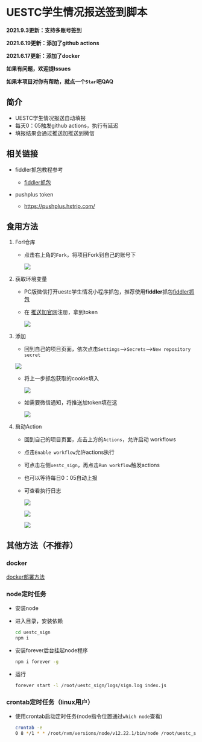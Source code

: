 # UESTC学生情况报送签到脚本

**2021.9.3更新：支持多账号签到**

**2021.6.19更新：添加了github actions**

**2021.6.17更新：添加了docker**

**如果有问题，欢迎提Issues**

**如果本项目对你有帮助，就点一个`Star`吧QAQ**

## 简介

- UESTC学生情况报送自动填报
- 每天0：05触发github actions，执行有延迟
- 填报结果会通过推送加推送到微信

## 相关链接

- fiddler抓包教程参考
  + [fiddler抓包](https://juejin.cn/post/6844904042422861831)

- pushplus token
  + https://pushplus.hxtrip.com/

## 食用方法

1. Forl仓库
   
   - 点击右上角的`Fork`，将项目Fork到自己的账号下
   
     ![](./img/1_1.png)
   
2. 获取环境变量
   - PC版微信打开uestc学生情况小程序抓包，推荐使用**fiddler**抓包[fiddler抓包](https://juejin.cn/post/6844904042422861831)
   
   - 在 [推送加官网](https://pushplus.hxtrip.com/)注册，拿到token
   
     ![](./img/2_2.png)
   
3. 添加

   - 回到自己的项目页面，依次点击`Settings`-->`Secrets`-->`New repository secret`

   ![](./img/3_1.png)

   - 将上一步抓包获取的cookie填入

     ![](./img/3_2.png)

   - 如需要微信通知，将推送加token填在这

     ![](./img/3_3.png)

   

4. 启动Action

   - 回到自己的项目页面，点击上方的`Actions`，允许启动 workflows

   - 点击`Enable workflow`允许actions执行

   - 可点击左侧`uestc_sign`，再点击`Run workflow`触发actions

   - 也可以等待每日0：05自动上报

   - 可查看执行日志

     ![](./img/5_1.png)

     ![](./img/5_2.png)

     ![](./img/5_3.png)




## 	其他方法（不推荐）
### docker
[docker部署方法](./docker/README.md)


### node定时任务

- 安装node
- 进入目录，安装依赖
  ```sh
  cd uestc_sign
  npm i
  ```

- 安装forever后台挂起node程序
  ```sh
  npm i forever -g
  ```
- 运行
  ```sh
  forever start -l /root/uestc_sign/logs/sign.log index.js
  ```



### crontab定时任务（linux用户）

- 使用crontab启动定时任务(node指令位置通过`which node`查看)
  ```sh
  crontab -e
  0 8 */1 * * /root/nvm/versions/node/v12.22.1/bin/node /root/uestc_sign/sign.js >> /root/uestc_sign/logs/sign.log 2>&1
  ```